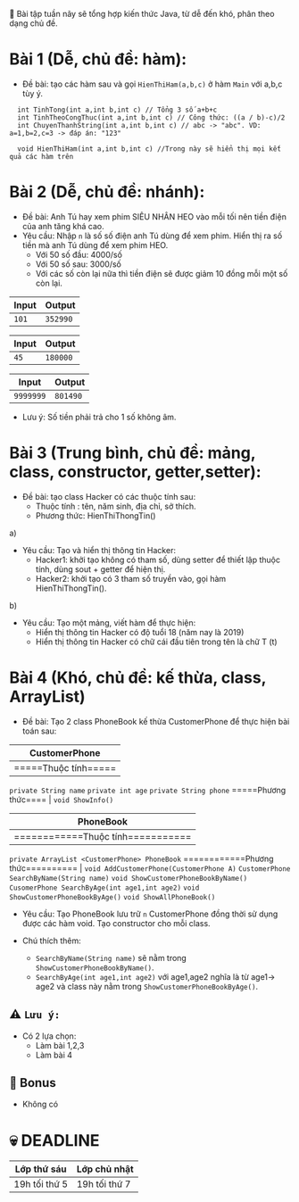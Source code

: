 :speech_balloon: Bài tập tuần nãy sẽ tổng hợp kiến thức Java, từ dễ đến khó, phân theo dạng chủ đề.
# Bài 1 (Dễ, chủ đề: hàm):
- Đề bài: tạo các hàm sau và gọi `HienThiHam(a,b,c)` ở hàm `Main` với a,b,c tùy ý. 
```
  int TinhTong(int a,int b,int c) // Tổng 3 số a+b+c
  int TinhTheoCongThuc(int a,int b,int c) // Công thức: ((a / b)-c)/2
  int ChuyenThanhString(int a,int b,int c) // abc -> "abc". VD: a=1,b=2,c=3 -> đáp án: "123"
  
  void HienThiHam(int a,int b,int c) //Trong này sẽ hiển thị mọi kết quả các hàm trên
```
# Bài 2 (Dễ, chủ đề: nhánh):
- Đề bài: Anh Tú hay xem phim SIÊU NHÂN HEO vào mỗi tối nên tiền điện của anh tăng khá cao.
- Yêu cầu: Nhập `n` là số số điện anh Tú dùng để xem phim. Hiển thị ra số tiền mà anh Tú dùng để xem phim HEO.
  - Với 50 số đầu: 4000/số
  - Với 50 số sau: 3000/số
  - Với các số còn lại nữa thì tiền điện sẽ được giảm 10 đồng mỗi một số còn lại.

Input  | Output
------------- | -------------
`101`  | `352990`

Input  | Output
------------- | -------------
`45`  | `180000`

Input  | Output
------------- | -------------
`9999999`  | `801490`

- Lưu ý: Số tiền phải trả cho 1 số không âm.

# Bài 3 (Trung bình, chủ đề: mảng, class, constructor, getter,setter):
- Đề bài: tạo class Hacker có các thuộc tính sau:
  - Thuộc tính : tên, năm sinh, địa chỉ, sở thích.
  - Phương thức: HienThiThongTin()
  
a) 
- Yêu cầu: Tạo và hiển thị thông tin Hacker:
  - Hacker1: khởi tạo không có tham số, dùng setter để thiết lập thuộc tính, dùng sout + getter để hiện thị.
  - Hacker2: khởi tạo có 3 tham số truyền vào, gọi hàm HienThiThongTin().
  
b)
- Yêu cầu: Tạo một mảng, viết hàm để thực hiện:
  - Hiển thị thông tin Hacker có độ tuổi 18 (năm nay là 2019)
  - Hiển thị thông tin Hacker có chữ cái đầu tiên trong tên là chữ T (t)

# Bài 4 (Khó, chủ đề: kế thừa, class, ArrayList)
- Đề bài: Tạo 2 class PhoneBook kế thừa CustomerPhone để thực hiện bài toán sau:

CustomerPhone  |
------------- |
=====Thuộc tính===== |
`private String name`
`private int age`
`private String phone`
=====Phương thức==== |
`void ShowInfo()`

PhoneBook  |
------------- |
============Thuộc tính=========== |
`private ArrayList <CustomerPhone> PhoneBook`
============Phương thức========== |
`void AddCustomerPhone(CustomerPhone A)`
`CustomerPhone SearchByName(String name)`
`void ShowCustomerPhoneBookByName()`
`CusomerPhone SearchByAge(int age1,int age2)`
`void ShowCustomerPhoneBookByAge()`
`void ShowAllPhoneBook()`

- Yêu cầu: Tạo PhoneBook lưu trữ `n` CustomerPhone đồng thời sử dụng được các hàm void. Tạo constructor cho mỗi class.

- Chú thích thêm: 
  - `SearchByName(String name)` sẽ nằm trong `ShowCustomerPhoneBookByName()`.
  - `SearchByAge(int age1,int age2)` với age1,age2 nghĩa là từ age1-> age2 và class này nằm trong `ShowCustomerPhoneBookByAge()`.
  
## :warning: `Lưu ý:`
- Có 2 lựa chọn:
  - Làm bài 1,2,3
  - Làm bài 4

## :gift: Bonus
- Không có
# :skull: DEADLINE
Lớp thứ sáu  | Lớp chủ nhật
------------- | -------------
19h tối thứ 5  | 19h tối thứ 7
